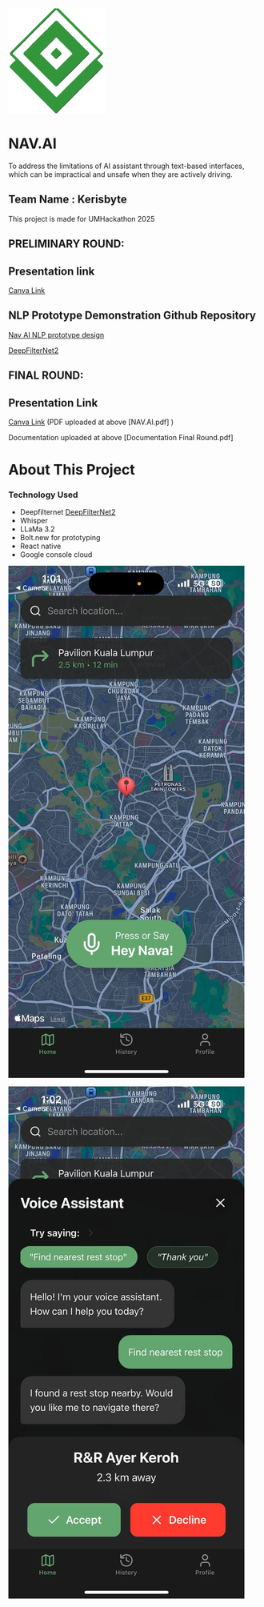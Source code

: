 ![alt text](LOGO.png)
# NAV.AI

To address the limitations of AI assistant through text-based interfaces, which can be impractical and unsafe when they are actively driving. 

## Team Name : Kerisbyte

This project is made for UMHackathon 2025

## PRELIMINARY ROUND:

## Presentation link
[Canva Link](https://www.canva.com/design/DAGkSvW6UKw/9rjd987-8_XWgLw3vg56Ww/edit?utm_content=DAGkSvW6UKw&utm_campaign=designshare&utm_medium=link2&utm_source=sharebutton)

## NLP Prototype Demonstration Github Repository
[Nav AI NLP prototype design](https://github.com/Thafoxes/NAV-AI-NLP-Prototype-design)

[DeepFilterNet2](https://huggingface.co/spaces/hshr/DeepFilterNet2)

## FINAL ROUND:

## Presentation Link
[Canva Link](https://www.canva.com/design/DAGlDaVVvBE/ir7WLMOQLILlPUpHvZGVmA/edit?utm_content=DAGlDaVVvBE&utm_campaign=designshare&utm_medium=link2&utm_source=sharebutton) (PDF uploaded at above [NAV.AI.pdf] )

Documentation uploaded at above [Documentation Final Round.pdf]

# About This Project

### Technology Used
- Deepfilternet [DeepFilterNet2](https://huggingface.co/spaces/hshr/DeepFilterNet2)
- Whisper
- LLaMa 3.2
- Bolt.new for prototyping
- React native
- Google console cloud

![alt text](photo_2025-04-12_13-24-25.jpg)

![alt text](photo_2025-04-12_13-24-24.jpg)






